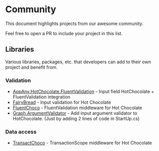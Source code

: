 # Community

This document highlights projects from our awesome community. 

Feel free to open a PR to include your project in this list.

## Libraries

Various libraries, packages, etc. that developers can add to their own project and benefit from.

### Validation

- [AppAny.HotChocolate.FluentValidation](https://github.com/appany/AppAny.HotChocolate.FluentValidation) - Input field HotChocolate + FluentValidation integration
- [FairyBread](https://github.com/benmccallum/fairybread) - Input validation for Hot Chocolate
- [FluentChoco](https://github.com/dalrankov/FluentChoco) - FluentValidation middleware for Hot Chocolate
- [Graph.ArgumentValidator](https://github.com/VarunSaiTeja/Graph.ArgumentValidator) - Add input argument validator to HotChocolate. (Just by adding 2 lines of code in StartUp.cs)
 
### Data access

- [TransactChoco](https://github.com/dalrankov/TransactChoco) - TransactionScope middleware for Hot Chocolate
